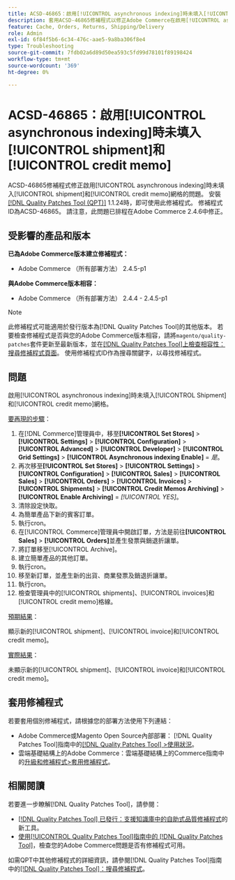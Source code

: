 ```yaml
---
title: ACSD-46865：啟用[!UICONTROL asynchronous indexing]時未填入[!UICONTROL shipment]和[!UICONTROL credit memo]
description: 套用ACSD-46865修補程式以修正Adobe Commerce在啟用[!UICONTROL asynchronous indexing]時未填入[!UICONTROL shipment]和[!UICONTROL credit memo]網格的問題。
feature: Cache, Orders, Returns, Shipping/Delivery
role: Admin
exl-id: 6f84f5b6-6c34-476c-aae5-9a8ba306f8e4
type: Troubleshooting
source-git-commit: 7fdb02a6d89d50ea593c5fd99d78101f89198424
workflow-type: tm+mt
source-wordcount: '369'
ht-degree: 0%

---
```


# ACSD-46865：啟用[!UICONTROL asynchronous indexing]時未填入[!UICONTROL shipment]和[!UICONTROL credit memo]

ACSD-46865修補程式修正啟用[!UICONTROL asynchronous indexing]時未填入[!UICONTROL shipment]和[!UICONTROL credit memo]網格的問題。 安裝[[!DNL Quality Patches Tool (QPT)]](https://experienceleague.adobe.com/en/docs/commerce-operations/tools/quality-patches-tool/quality-patches-tool-to-self-serve-quality-patches) 1.1.24時，即可使用此修補程式。 修補程式ID為ACSD-46865。 請注意，此問題已排程在Adobe Commerce 2.4.6中修正。

## 受影響的產品和版本

**已為Adobe Commerce版本建立修補程式：**

* Adobe Commerce （所有部署方法） 2.4.5-p1

**與Adobe Commerce版本相容：**

* Adobe Commerce （所有部署方法） 2.4.4 - 2.4.5-p1

>[!NOTE]
>
>此修補程式可能適用於發行版本為[!DNL Quality Patches Tool]的其他版本。 若要檢查修補程式是否與您的Adobe Commerce版本相容，請將`magento/quality-patches`套件更新至最新版本，並在[[!DNL Quality Patches Tool]上檢查相容性：搜尋修補程式頁面](https://experienceleague.adobe.com/tools/commerce-quality-patches/index.html)。 使用修補程式ID作為搜尋關鍵字，以尋找修補程式。

## 問題

啟用[!UICONTROL asynchronous indexing]時未填入[!UICONTROL Shipment]和[!UICONTROL credit memo]網格。

<u>要再現的步驟</u>：

1. 在[!DNL Commerce]管理員中，移至&#x200B;**[!UICONTROL Set Stores]** > **[!UICONTROL Settings]** > **[!UICONTROL Configuration]** > **[!UICONTROL Advanced]** > **[!UICONTROL Developer]** > **[!UICONTROL Grid Settings]** > **[!UICONTROL Asynchronous indexing Enable]** = *是*。
2. 再次移至&#x200B;**[!UICONTROL Set Stores]** > **[!UICONTROL Settings]** > **[!UICONTROL Configuration]** > **[!UICONTROL Sales]** > **[!UICONTROL Sales]** > **[!UICONTROL Orders]** > **[!UICONTROL Invoices]** > **[!UICONTROL Shipments]** > **[!UICONTROL Credit Memos Archiving]** > **[!UICONTROL Enable Archiving]** = *[!UICONTROL YES]*。
3. 清除設定快取。
4. 為簡單產品下新的賓客訂單。
5. 執行cron。
6. 在[!UICONTROL Commerce]管理員中開啟訂單，方法是前往&#x200B;**[!UICONTROL Sales]** > **[!UICONTROL Orders]**&#x200B;並產生發票與銷退折讓單。
7. 將訂單移至[!UICONTROL Archive]。
8. 建立簡單產品的其他訂單。
9. 執行cron。
10. 移至新訂單，並產生新的出貨、商業發票及銷退折讓單。
11. 執行cron。
12. 檢查管理員中的[!UICONTROL shipments]、[!UICONTROL invoices]和[!UICONTROL credit memo]格線。

<u>預期結果</u>：

顯示新的[!UICONTROL shipment]、[!UICONTROL invoice]和[!UICONTROL credit memo]。

<u>實際結果</u>：

未顯示新的[!UICONTROL shipment]、[!UICONTROL invoice]和[!UICONTROL credit memo]。

## 套用修補程式

若要套用個別修補程式，請根據您的部署方法使用下列連結：

* Adobe Commerce或Magento Open Source內部部署： [!DNL Quality Patches Tool]指南中的[[!DNL Quality Patches Tool] >使用狀況](/help/tools/quality-patches-tool/usage.md)。
* 雲端基礎結構上的Adobe Commerce：雲端基礎結構上的Commerce指南中的[升級和修補程式>套用修補程式](https://experienceleague.adobe.com/docs/commerce-cloud-service/user-guide/develop/upgrade/apply-patches.html)。

## 相關閱讀

若要進一步瞭解[!DNL Quality Patches Tool]，請參閱：

* [[!DNL Quality Patches Tool] 已發行：支援知識庫中的自助式品質修補程式](https://experienceleague.adobe.com/en/docs/commerce-operations/tools/quality-patches-tool/quality-patches-tool-to-self-serve-quality-patches)的新工具。
* [使用[!UICONTROL Quality Patches Tool]指南中的 [!DNL Quality Patches Tool]](/help/tools/quality-patches-tool/patches-available-in-qpt/check-patch-for-magento-issue-with-magento-quality-patches.md)，檢查您的Adobe Commerce問題是否有修補程式可用。


如需QPT中其他修補程式的詳細資訊，請參閱[!DNL Quality Patches Tool]指南中的[[!DNL Quality Patches Tool]：搜尋修補程式](https://experienceleague.adobe.com/tools/commerce-quality-patches/index.html)。
